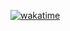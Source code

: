 [![wakatime](https://wakatime.com/badge/user/b33b7a57-ee55-447b-a060-022b946b54d8.svg)](https://wakatime.com/@b33b7a57-ee55-447b-a060-022b946b54d8)
